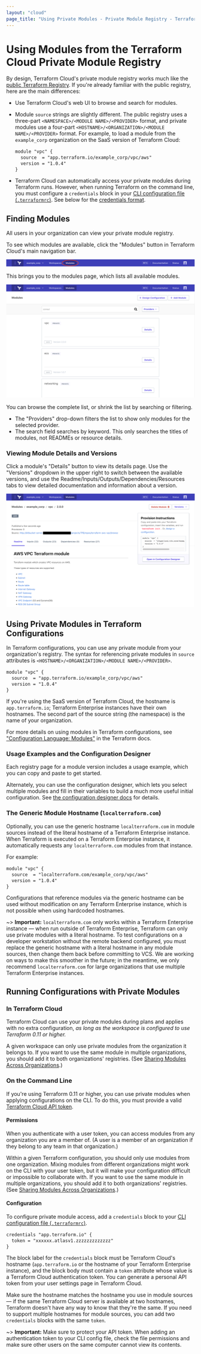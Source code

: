 ```yaml
---
layout: "cloud"
page_title: "Using Private Modules - Private Module Registry - Terraform Cloud"
---
```


# Using Modules from the Terraform Cloud Private Module Registry

By design, Terraform Cloud's private module registry works much like the [public Terraform Registry](/docs/registry/index.html). If you're already familiar with the public registry, here are the main differences:

- Use Terraform Cloud's web UI to browse and search for modules.
- Module `source` strings are slightly different. The public registry uses a three-part `<NAMESPACE>/<MODULE NAME>/<PROVIDER>` format, and private modules use a four-part `<HOSTNAME>/<ORGANIZATION>/<MODULE NAME>/<PROVIDER>` format. For example, to load a module from the `example_corp` organization on the SaaS version of Terraform Cloud:

    ```hcl
    module "vpc" {
      source  = "app.terraform.io/example_corp/vpc/aws"
      version = "1.0.4"
    }
    ```
- Terraform Cloud can automatically access your private modules during Terraform runs. However, when running Terraform on the command line, you must configure a `credentials` block in your [CLI configuration file (`.terraformrc`)](/docs/commands/cli-config.html). See below for the [credentials format](#on-the-command-line).

## Finding Modules

All users in your organization can view your private module registry.

To see which modules are available, click the "Modules" button in Terraform Cloud's main navigation bar.

![Terraform Cloud screenshot: Navigation bar with modules button highlighted](./images/using-modules-button.png)

This brings you to the modules page, which lists all available modules.

![Terraform Cloud screenshot: the list of available modules](./images/using-modules-list.png)

You can browse the complete list, or shrink the list by searching or filtering.

- The "Providers" drop-down filters the list to show only modules for the selected provider.
- The search field searches by keyword. This only searches the titles of modules, not READMEs or resource details.

### Viewing Module Details and Versions

Click a module's "Details" button to view its details page. Use the "Versions" dropdown in the upper right to switch between the available versions, and use the Readme/Inputs/Outputs/Dependencies/Resources tabs to view detailed documentation and information about a version.

![Terraform Cloud screenshot: a module details page](./images/publish-module-details.png)

## Using Private Modules in Terraform Configurations

In Terraform configurations, you can use any private module from your organization's registry. The syntax for referencing private modules in `source` attributes is `<HOSTNAME>/<ORGANIZATION>/<MODULE NAME>/<PROVIDER>`.

```hcl
module "vpc" {
  source  = "app.terraform.io/example_corp/vpc/aws"
  version = "1.0.4"
}
```

If you're using the SaaS version of Terraform Cloud, the hostname is `app.terraform.io`; Terraform Enterprise instances have their own hostnames. The second part of the source string (the namespace) is the name of your organization.

For more details on using modules in Terraform configurations, see ["Configuration Language: Modules"](/docs/configuration/modules.html) in the Terraform docs.

### Usage Examples and the Configuration Designer

Each registry page for a module version includes a usage example, which you can copy and paste to get started.

Alternately, you can use the configuration designer, which lets you select multiple modules and fill in their variables to build a much more useful initial configuration. See [the configuration designer docs](./design.html) for details.

### The Generic Module Hostname (`localterraform.com`)

Optionally, you can use the generic hostname `localterraform.com` in module sources instead of the literal hostname of a Terraform Enterprise instance. When Terraform is executed on a Terraform Enterprise instance, it automatically requests any `localterraform.com` modules from that instance.

For example:

```hcl
module "vpc" {
  source  = "localterraform.com/example_corp/vpc/aws"
  version = "1.0.4"
}
```

Configurations that reference modules via the generic hostname can be used without modification on any Terraform Enterprise instance, which is not possible when using hardcoded hostnames.

~> **Important:** `localterraform.com` only works within a Terraform Enterprise instance — when run outside of Terraform Enterprise, Terraform can only use private modules with a literal hostname. To test configurations on a developer workstation without the remote backend configured, you must replace the generic hostname with a literal hostname in any module sources, then change them back before committing to VCS. We are working on ways to make this smoother in the future; in the meantime, we only recommend `localterraform.com` for large organizations that use multiple Terraform Enterprise instances.

## Running Configurations with Private Modules

### In Terraform Cloud

Terraform Cloud can use your private modules during plans and applies with no extra configuration, _as long as the workspace is configured to use Terraform 0.11 or higher._

A given workspace can only use private modules from the organization it belongs to. If you want to use the same module in multiple organizations, you should add it to both organizations' registries. (See [Sharing Modules Across Organizations](./publish.html#sharing-modules-across-organizations).)

### On the Command Line

If you're using Terraform 0.11 or higher, you can use private modules when applying configurations on the CLI. To do this, you must provide a valid [Terraform Cloud API token](../users-teams-organizations/users.html#api-tokens).

#### Permissions

When you authenticate with a user token, you can access modules from any organization you are a member of. (A user is a member of an organization if they belong to any team in that organization.)

Within a given Terraform configuration, you should only use modules from one organization. Mixing modules from different organizations might work on the CLI with your user token, but it will make your configuration difficult or impossible to collaborate with. If you want to use the same module in multiple organizations, you should add it to both organizations' registries. (See [Sharing Modules Across Organizations](./publish.html#sharing-modules-across-organizations).)

#### Configuration

To configure private module access, add a `credentials` block to your [CLI configuration file (`.terraformrc`)](/docs/commands/cli-config.html).

``` hcl
credentials "app.terraform.io" {
  token = "xxxxxx.atlasv1.zzzzzzzzzzzzz"
}
```

The block label for the `credentials` block must be Terraform Cloud's hostname (`app.terraform.io` or the hostname of your Terraform Enterprise instance), and the block body must contain a `token` attribute whose value is a Terraform Cloud authentication token. You can generate a personal API token from your user settings page in Terraform Cloud.

Make sure the hostname matches the hostname you use in module sources — if the same Terraform Cloud server is available at two hostnames, Terraform doesn't have any way to know that they're the same. If you need to support multiple hostnames for module sources, you can add two `credentials` blocks with the same `token`.

~> **Important:** Make sure to protect your API token. When adding an authentication token to your CLI config file, check the file permissions and make sure other users on the same computer cannot view its contents.

